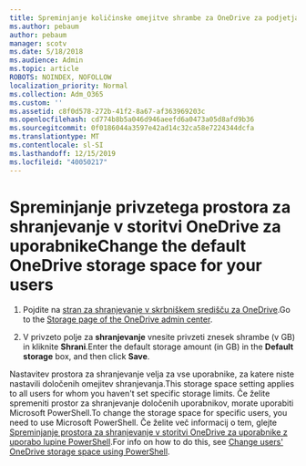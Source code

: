 ```yaml
---
title: Spreminjanje količinske omejitve shrambe za OneDrive za podjetja
ms.author: pebaum
author: pebaum
manager: scotv
ms.date: 5/18/2018
ms.audience: Admin
ms.topic: article
ROBOTS: NOINDEX, NOFOLLOW
localization_priority: Normal
ms.collection: Adm_O365
ms.custom: ''
ms.assetid: c8f0d578-272b-41f2-8a67-af363969203c
ms.openlocfilehash: cd774b8b5a046d946aeefd6a0473a05d8afd9b36
ms.sourcegitcommit: 0f0186044a3597e42ad14c32ca58e7224344dcfa
ms.translationtype: MT
ms.contentlocale: sl-SI
ms.lasthandoff: 12/15/2019
ms.locfileid: "40050217"
---
```

# <a name="change-the-default-onedrive-storage-space-for-your-users"></a><span data-ttu-id="97367-102">Spreminjanje privzetega prostora za shranjevanje v storitvi OneDrive za uporabnike</span><span class="sxs-lookup"><span data-stu-id="97367-102">Change the default OneDrive storage space for your users</span></span>

1. <span data-ttu-id="97367-103">Pojdite na [stran za shranjevanje v skrbniškem središču za OneDrive](https://admin.onedrive.com/?v=StorageSettings).</span><span class="sxs-lookup"><span data-stu-id="97367-103">Go to the [Storage page of the OneDrive admin center](https://admin.onedrive.com/?v=StorageSettings).</span></span>
    
2. <span data-ttu-id="97367-104">V privzeto polje za **shranjevanje** vnesite privzeti znesek shrambe (v GB) in kliknite **Shrani**.</span><span class="sxs-lookup"><span data-stu-id="97367-104">Enter the default storage amount (in GB) in the **Default storage** box, and then click **Save**.</span></span>
    
<span data-ttu-id="97367-105">Nastavitev prostora za shranjevanje velja za vse uporabnike, za katere niste nastavili določenih omejitev shranjevanja.</span><span class="sxs-lookup"><span data-stu-id="97367-105">This storage space setting applies to all users for whom you haven't set specific storage limits.</span></span> <span data-ttu-id="97367-106">Če želite spremeniti prostor za shranjevanje določenih uporabnikov, morate uporabiti Microsoft PowerShell.</span><span class="sxs-lookup"><span data-stu-id="97367-106">To change the storage space for specific users, you need to use Microsoft PowerShell.</span></span> <span data-ttu-id="97367-107">Če želite več informacij o tem, glejte [Spreminjanje prostora za shranjevanje v storitvi OneDrive za uporabnike z uporabo lupine PowerShell](https://go.microsoft.com/fwlink/?linkid=866402).</span><span class="sxs-lookup"><span data-stu-id="97367-107">For info on how to do this, see [Change users' OneDrive storage space using PowerShell](https://go.microsoft.com/fwlink/?linkid=866402).</span></span>
  

